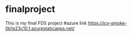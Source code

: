 # finalproject
This is my final FDS project
#azure link https://icy-smoke-0b1e23c10.1.azurestaticapps.net/
